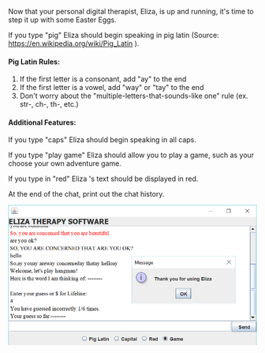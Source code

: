 
Now that your personal digital therapist, Eliza, is up and running, it's time to step it up with some Easter Eggs.

 

If you type "pig" Eliza should begin speaking in pig latin (Source: https://en.wikipedia.org/wiki/Pig_Latin ).

#### Pig Latin Rules: 
1. If the first letter is a consonant, add "ay" to the end
2. If the first letter is a vowel, add "way" or "tay" to the end
3. Don't worry about the "multiple-letters-that-sounds-like one" rule (ex. str-, ch-, th-, etc.)

#### Additional Features:

If you type "caps" Eliza should begin speaking in all caps.

If you type "play game" Eliza should allow you to play a game, such as your choose your own adventure game.

If you type in "red" Eliza 's text should be displayed in red. 

At the end of the chat, print out the chat history.

![alt text](https://github.com/mhussainshah1/EasterEggsEliza/blob/master/ShotScreen.png "Logo Title Text 1")

